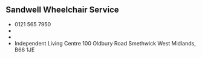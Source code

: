 
## Sandwell Wheelchair Service

- <i class="fa fa-phone"></i> 0121 565 7950
- <i class="fa fa-envelope"></i> <a href="mailto:"></a>
- <i class="fa fa-home"></i> []()
- <i class="fa fa-building"></i> Independent Living Centre 100 Oldbury Road   Smethwick West Midlands, B66 1JE
